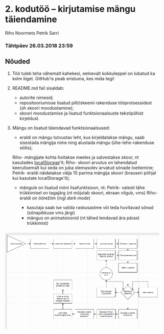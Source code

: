# 2. kodutöö – kirjutamise mängu täiendamine

Riho Noormets
Petrik Sarri
### Tähtpäev 26.03.2018 23:59

## Nõuded

1. Töö tuleb teha vähemalt kahekesi, eelnevalt kokkuleppel on lubatud ka kolm liiget. GitHub'is peab eristuma, kes mida tegi!
1. README.md fail sisaldab:
    * autorite nimesid; 
    * repositooriumisse lisatud pilti/skeemi rakenduse tööprotsessidest (sh skoori moodustamine); 
    * skoori moodustamise ja lisatud funktsionaalsuste tekstipõhist kirjeldust.
1. Mängu on lisatud täiendavad funktsionaalsused:  
    * eraldi on mängu tutvustav leht, kus kirjeldatakse mängu, saab sisestada mängija nime ning alustada mängu (ühe-lehe-rakenduse stiilis); 
	
    Riho- mängijate kohta hoitakse meeles ja salvestakse skoor, nt kasutades [localStorage](https://www.w3schools.com/html/html5_webstorage.asp)'it; 
    Riho- skoori arvutus on lahendatud keerulisemalt kui seda on juba olemasolev arvatud sõnade loetlemine; 
    Petrik- eraldi näidatakse välja 10 parima mängija skoori (brauseri põhjal kui kasutate localStorage'it); 
	
    * mängule on lisatud mõni lisafunktsioon, nt:
        Petrik- valesti tähe trükkimisel on tagajärg (nt mõjutab skoori, ekraan vilgub, vms)
        Riho- eraldi on öörežiim (ingl *dark mode*)
		
		* kasutaja saab ise valida raskusastme või teda huvitavad sõnad (sõnapikkuse vms järgi)
        * mängus on animatsioonid (nt tähed lendavad ära pärast trükkimist)

###
![Joonis](Capture.png "Joonis rakenduse tööprotsessist")